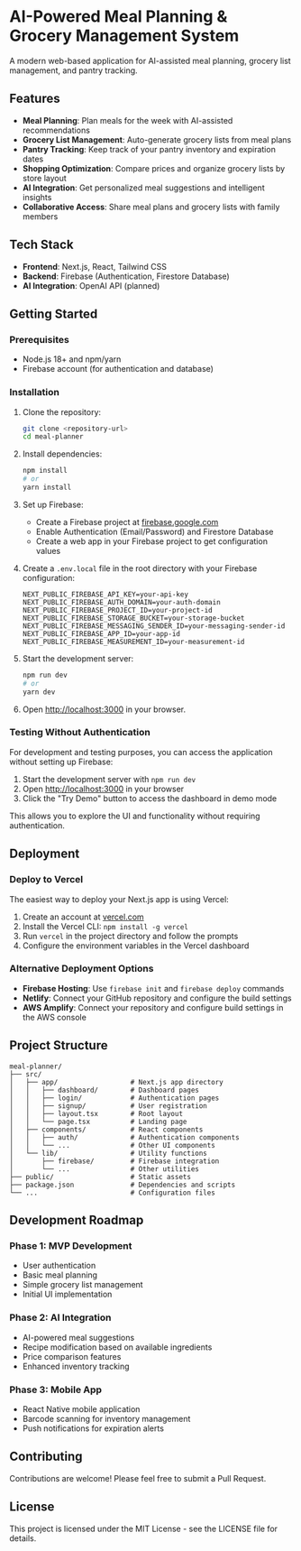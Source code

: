 # AI-Powered Meal Planning & Grocery Management System

A modern web-based application for AI-assisted meal planning, grocery list management, and pantry tracking.

## Features

- **Meal Planning**: Plan meals for the week with AI-assisted recommendations
- **Grocery List Management**: Auto-generate grocery lists from meal plans
- **Pantry Tracking**: Keep track of your pantry inventory and expiration dates
- **Shopping Optimization**: Compare prices and organize grocery lists by store layout
- **AI Integration**: Get personalized meal suggestions and intelligent insights
- **Collaborative Access**: Share meal plans and grocery lists with family members

## Tech Stack

- **Frontend**: Next.js, React, Tailwind CSS
- **Backend**: Firebase (Authentication, Firestore Database)
- **AI Integration**: OpenAI API (planned)

## Getting Started

### Prerequisites

- Node.js 18+ and npm/yarn
- Firebase account (for authentication and database)

### Installation

1. Clone the repository:
   ```bash
   git clone <repository-url>
   cd meal-planner
   ```

2. Install dependencies:
   ```bash
   npm install
   # or
   yarn install
   ```

3. Set up Firebase:
   - Create a Firebase project at [firebase.google.com](https://firebase.google.com)
   - Enable Authentication (Email/Password) and Firestore Database
   - Create a web app in your Firebase project to get configuration values

4. Create a `.env.local` file in the root directory with your Firebase configuration:
   ```
   NEXT_PUBLIC_FIREBASE_API_KEY=your-api-key
   NEXT_PUBLIC_FIREBASE_AUTH_DOMAIN=your-auth-domain
   NEXT_PUBLIC_FIREBASE_PROJECT_ID=your-project-id
   NEXT_PUBLIC_FIREBASE_STORAGE_BUCKET=your-storage-bucket
   NEXT_PUBLIC_FIREBASE_MESSAGING_SENDER_ID=your-messaging-sender-id
   NEXT_PUBLIC_FIREBASE_APP_ID=your-app-id
   NEXT_PUBLIC_FIREBASE_MEASUREMENT_ID=your-measurement-id
   ```

5. Start the development server:
   ```bash
   npm run dev
   # or
   yarn dev
   ```

6. Open [http://localhost:3000](http://localhost:3000) in your browser.

### Testing Without Authentication

For development and testing purposes, you can access the application without setting up Firebase:

1. Start the development server with `npm run dev`
2. Open [http://localhost:3000](http://localhost:3000) in your browser
3. Click the "Try Demo" button to access the dashboard in demo mode

This allows you to explore the UI and functionality without requiring authentication.

## Deployment

### Deploy to Vercel

The easiest way to deploy your Next.js app is using Vercel:

1. Create an account at [vercel.com](https://vercel.com)
2. Install the Vercel CLI: `npm install -g vercel`
3. Run `vercel` in the project directory and follow the prompts
4. Configure the environment variables in the Vercel dashboard

### Alternative Deployment Options

- **Firebase Hosting**: Use `firebase init` and `firebase deploy` commands
- **Netlify**: Connect your GitHub repository and configure the build settings
- **AWS Amplify**: Connect your repository and configure build settings in the AWS console

## Project Structure

```
meal-planner/
├── src/
│   ├── app/                  # Next.js app directory
│   │   ├── dashboard/        # Dashboard pages
│   │   ├── login/            # Authentication pages
│   │   ├── signup/           # User registration
│   │   ├── layout.tsx        # Root layout
│   │   └── page.tsx          # Landing page
│   ├── components/           # React components
│   │   ├── auth/             # Authentication components
│   │   └── ...               # Other UI components
│   └── lib/                  # Utility functions
│       ├── firebase/         # Firebase integration
│       └── ...               # Other utilities
├── public/                   # Static assets
├── package.json              # Dependencies and scripts
└── ...                       # Configuration files
```

## Development Roadmap

### Phase 1: MVP Development
- User authentication
- Basic meal planning
- Simple grocery list management
- Initial UI implementation

### Phase 2: AI Integration
- AI-powered meal suggestions
- Recipe modification based on available ingredients
- Price comparison features
- Enhanced inventory tracking

### Phase 3: Mobile App
- React Native mobile application
- Barcode scanning for inventory management
- Push notifications for expiration alerts

## Contributing

Contributions are welcome! Please feel free to submit a Pull Request.

## License

This project is licensed under the MIT License - see the LICENSE file for details.
